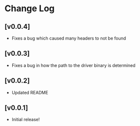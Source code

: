 # Change Log

## [v0.0.4]

- Fixes a bug which caused many headers to not be found

## [v0.0.3]

- Fixes a bug in how the path to the driver binary is determined

## [v0.0.2]

- Updated README

## [v0.0.1]

- Initial release!
